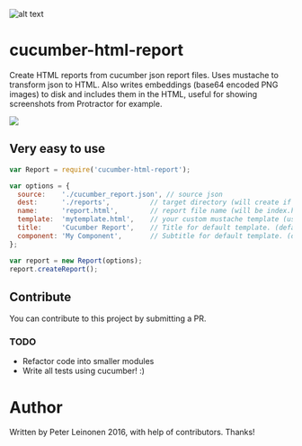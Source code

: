 ![alt text](https://travis-ci.org/leinonen/cucumber-html-report.svg?branch=master "Build status")

# cucumber-html-report

Create HTML reports from cucumber json report files. Uses mustache to transform json to HTML.
Also writes embeddings (base64 encoded PNG images) to disk and includes them in the HTML, 
useful for showing screenshots from Protractor for example.

![](http://www.pharatropic.eu/images/3a84dd33ba7fab98dc62cc272a38258f.jpg)

## Very easy to use

```javascript
var Report = require('cucumber-html-report');

var options = {
  source:    './cucumber_report.json', // source json
  dest:      './reports',          // target directory (will create if not exists)
  name:      'report.html',        // report file name (will be index.html if not exists)
  template:  'mytemplate.html',    // your custom mustache template (uses default if not specified)
  title:     'Cucumber Report',    // Title for default template. (default is Cucumber Report)
  component: 'My Component',       // Subtitle for default template. (default is empty)
};

var report = new Report(options);
report.createReport();
```

## Contribute
You can contribute to this project by submitting a PR.

### TODO
* Refactor code into smaller modules
* Write all tests using cucumber! :)

# Author
Written by Peter Leinonen 2016, with help of contributors. Thanks!
